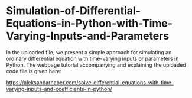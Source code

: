 # Simulation-of-Differential-Equations-in-Python-with-Time-Varying-Inputs-and-Parameters

In the uploaded file, we present a simple approach for simulating an ordinary differential equation with time-varying inputs or parameters in Python. The webpage tutorial accompanying and explaining the uploaded code file is given here: 

https://aleksandarhaber.com/solve-differential-equations-with-time-varying-inputs-and-coefficients-in-python/

